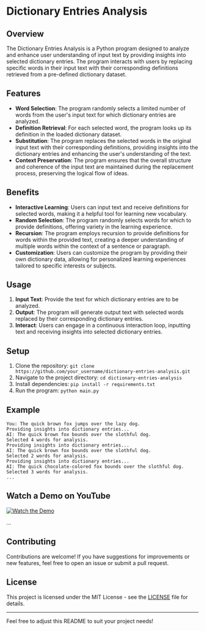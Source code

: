 # Dictionary Entries Analysis

## Overview

The Dictionary Entries Analysis is a Python program designed to analyze and enhance user understanding of input text by providing insights into selected dictionary entries. The program interacts with users by replacing specific words in their input text with their corresponding definitions retrieved from a pre-defined dictionary dataset.

## Features

- **Word Selection**: The program randomly selects a limited number of words from the user's input text for which dictionary entries are analyzed.
- **Definition Retrieval**: For each selected word, the program looks up its definition in the loaded dictionary dataset.
- **Substitution**: The program replaces the selected words in the original input text with their corresponding definitions, providing insights into the dictionary entries and enhancing the user's understanding of the text.
- **Context Preservation**: The program ensures that the overall structure and coherence of the input text are maintained during the replacement process, preserving the logical flow of ideas.

## Benefits

- **Interactive Learning**: Users can input text and receive definitions for selected words, making it a helpful tool for learning new vocabulary.
- **Random Selection**: The program randomly selects words for which to provide definitions, offering variety in the learning experience.
- **Recursion**: The program employs recursion to provide definitions for words within the provided text, creating a deeper understanding of multiple words within the context of a sentence or paragraph.
- **Customization**: Users can customize the program by providing their own dictionary data, allowing for personalized learning experiences tailored to specific interests or subjects.

## Usage

1. **Input Text**: Provide the text for which dictionary entries are to be analyzed.
2. **Output**: The program will generate output text with selected words replaced by their corresponding dictionary entries.
3. **Interact**: Users can engage in a continuous interaction loop, inputting text and receiving insights into selected dictionary entries.

## Setup

1. Clone the repository: `git clone https://github.com/your_username/dictionary-entries-analysis.git`
2. Navigate to the project directory: `cd dictionary-entries-analysis`
3. Install dependencies: `pip install -r requirements.txt`
4. Run the program: `python main.py`

## Example

```
You: The quick brown fox jumps over the lazy dog.
Providing insights into dictionary entries...
AI: The quick brown fox bounds over the slothful dog.
Selected 4 words for analysis.
Providing insights into dictionary entries...
AI: The quick brown fox bounds over the slothful dog.
Selected 2 words for analysis.
Providing insights into dictionary entries...
AI: The quick chocolate-colored fox bounds over the slothful dog.
Selected 3 words for analysis.
...
```

## Watch a Demo on YouTube

[![Watch the Demo](https://img.youtube.com/vi/Uu7u65zUoRY&t=150s/0.jpg)](https://www.youtube.com/watch?v=Uu7u65zUoRY&t=150s)

...



## Contributing

Contributions are welcome! If you have suggestions for improvements or new features, feel free to open an issue or submit a pull request.

## License

This project is licensed under the MIT License - see the [LICENSE](LICENSE) file for details.

---

Feel free to adjust this README to suit your project needs!
